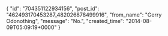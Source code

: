  {
   "id": "704351122934156",
   "post_id": "462493170453287_482026878499916",
   "from_name": "Gerry Odonothing",
   "message": "No.",
   "created_time": "2014-08-09T05:09:19+0000"
 }
